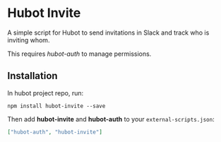 # Hubot Invite

A simple script for Hubot to send invitations in Slack and track who is inviting whom.

This requires _hubot-auth_ to manage permissions.

## Installation

In hubot project repo, run:

`npm install hubot-invite --save`

Then add **hubot-invite** and **hubot-auth** to your `external-scripts.json`:

```json
["hubot-auth", "hubot-invite"]
```
